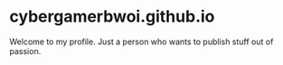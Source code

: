 # cybergamerbwoi.github.io
Welcome to my profile. Just a person who wants to publish stuff out of passion.
